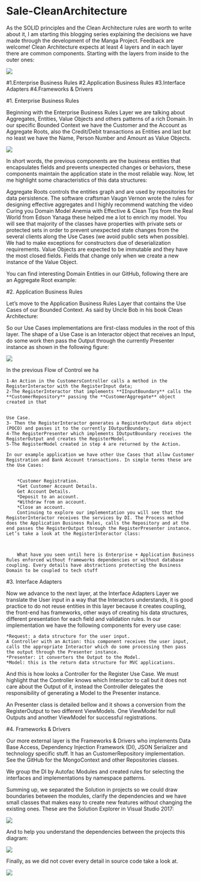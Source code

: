 # Sale-CleanArchitecture




As the SOLID principles and the Clean Architecture rules are worth to write about it, I am starting this blogging series explaining the decisions we have made through the development of the Manga Project. Feedback are welcome! Clean Architecture expects at least 4 layers and in each layer there are common components. Starting with the layers from inside to the outer ones:


<img src="https://paulovich.net/img/CleanArchitecture-Uncle-Bob.jpg">

#1.Enterprise Business Rules
#2.Application Business Rules
#3.Interface Adapters
#4.Frameworks & Drivers



#1. Enterprise Business Rules

Beginning with the Enterprise Business Rules Layer we are talking about Aggregates, Entities, Value Objects and others patterns of a rich Domain. In our specific Bounded Context we have the Customer and the Account as Aggregate Roots, also the Credit/Debit transactions as Entities and last but no least we have the Name, Person Number and Amount as Value Objects.

<img src="https://paulovich.net/img/Account-Balance-Context.png">



In short words, the previous components are the business entities that encapsulates fields and prevents unexpected changes or behaviors, these components maintain the application state in the most reliable way. Now, let me highlight some characteristics of this data structures:

Aggregate Roots controls the entities graph and are used by repositories for data persistence. The software craftsman Vaugn Vernon wrote the rules for designing effective aggregates and I highly recommend watching the video Curing you Domain Model Anemia with Effective & Clean Tips from the Real World from Edson Yanaga these helped me a lot to enrich my model.
You will see that majority of the classes have properties with private sets or protected sets in order to prevent unexpected state changes from the several clients along the Use Cases (we avoid public sets when possible).
We had to make exceptions for constructors due of deserialization requirements.
Value Objects are expected to be immutable and they have the most closed fields. Fields that change only when we create a new instance of the Value Object.



You can find interesting Domain Entities in our GitHub, following there are an Aggregate Root example:


#2. Application Business Rules


Let’s move to the Application Business Rules Layer that contains the Use Cases of our Bounded Context. As said by Uncle Bob in his book Clean Architecture:


So our Use Cases implementations are first-class modules in the root of this layer. The shape of a Use Case is an Interactor object that receives an Input, do some work then pass the Output through the currently Presenter instance as shown in the following figure:


<img src="https://paulovich.net/img/Flow-Of-Control.png">


In the previous Flow of Control we ha

    1-An Action in the CustomersController calls a method in the RegisterInteractor with the RegisterInput data;
    2-The RegisterInteractor that implements **IInputBoundary** calls the **CustomerRepository** passing the **CustomerAggregate** object created in that 
    

    Use Case.
    3- Then the RegisterInteractor generates a RegisterOutput data object (POCO) and passes it to the currently IOutputBoundary.
    4-The RegisterPresenter which implements IOutputBoundary receives the RegisterOutput and creates the RegisterModel.
    5-The RegisterModel created in step 4 are returned by the Action.

    In our example application we have other Use Cases that allow Customer Registration and Bank Account transactions. In simple terms these are the Use Cases:


        *Customer Registration.
        *Get Customer Account Details.
        Get Account Details.
        *Deposit to an account.
        *Withdraw from an account.
        *Close an account.
        Continuing to explore our implementation you will see that the RegisterInteractor receives the services by DI. The Process method does the Application Business Rules, calls the Repository and at the end passes the RegisterOutput through the RegisterPresenter instance. Let’s take a look at the RegisterInteractor class:



        What have you seen until here is Enterprise + Application Business Rules enforced without frameworks dependencies or without database coupling. Every details have abstractions protecting the Business Domain to be coupled to tech stuff



#3. Interface Adapters


Now we advance to the next layer, at the Interface Adapters Layer we translate the User input in a way that the Interactors understands, it is good practice to do not reuse entities in this layer because it creates coupling, the front-end has frameworks, other ways of creating his data structures, different presentation for each field and validation rules. In our implementation we have the following components for every use case:


    *Request: a data structure for the user input.
    A Controller with an Action: this component receives the user input, calls the appropriate Interactor which do some processing then pass the output through the Presenter instance.
    *Presenter: it converters the Output to the Model.
    *Model: this is the return data structure for MVC applications.



And this is how looks a Controller for the Register Use Case. We must highlight that the Controller knows which Interactor to call but it does not care about the Output of it, instead the Controller delegates the responsibility of generating a Model to the Presenter instance.



An Presenter class is detailed bellow and it shows a conversion from the RegisterOutput to two different ViewModels. One ViewModel for null Outputs and another ViewModel for successful registrations.


#4. Frameworks & Drivers


Our more external layer is the Frameworks & Drivers who implements Data Base Access, Dependency Injection Framework (DI), JSON Serializer and technology specific stuff. It has an CustomerRepository implementation. See the GitHub for the MongoContext and other Repositories classes.



We group the DI by Autofac Modules and created rules for selecting the interfaces and implementations by namespace patterns.




Summing up, we separated the Solution in projects so we could draw boundaries between the modules, clarify the dependencies and we have small classes that makes easy to create new features without changing the existing ones. These are the Solution Explorer in Visual Studio 2017:


<img src="https://paulovich.net/img/Manga-Solution-Explorer.png">

And to help you understand the dependencies between the projects this diagram:



<img src="https://paulovich.net/img/Layers.png">


Finally, as we did not cover every detail in source code take a look at.



<img src="https://paulovich.net/img/dotnet-new-caju-0.2.84.gif">
